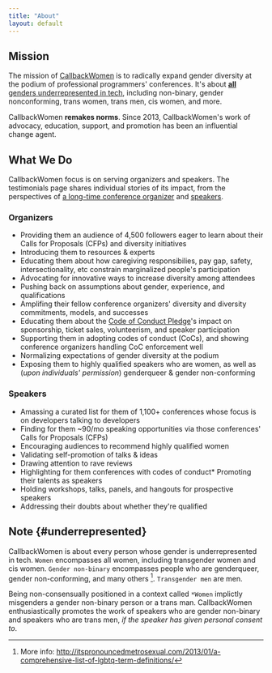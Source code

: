 ```yaml
---
title: "About"
layout: default
---
```



## Mission

The mission of [CallbackWomen](http://twitter.com/callbackwomen) is to radically expand gender diversity at the podium of professional programmers' conferences. It's about [**all** genders underrepresented in tech](#underrepresented), including non-binary, gender nonconforming, trans women, trans men, cis women, and more.


CallbackWomen **remakes norms**. Since 2013, CallbackWomen's work of advocacy, education, support, and promotion has been an influential change agent.


## What We Do

CallbackWomen focus is on serving organizers and speakers. The testimonials page shares individual stories of its impact, from the perspectives of [a long-time conference organizer](personal-stories.html) and [speakers](personal-stories.html#speakers).

### Organizers

* Providing them an audience of 4,500 followers eager to learn about their Calls for Proposals (CFPs) and diversity initiatives
* Introducing them to resources & experts
* Educating them about how caregiving responsibilies, pay gap, safety, intersectionality, etc constrain marginalized people's participation
* Advocating for innovative ways to increase diversity among attendees
* Pushing back on assumptions about gender, experience, and qualifications
* Amplifing their fellow conference organizers' diversity and diversity commitments, models, and successes
* Educating them about the [Code of Conduct Pledge](http://twitter.com/cocpledge)'s impact on sponsorship, ticket sales, volunteerism, and speaker participation
* Supporting them in adopting codes of conduct (CoCs), and showing conference organizers handling CoC enforcement well
* Normalizing expectations of gender diversity at the podium
* Exposing them to highly qualified speakers who are women, as well as (*upon individuals' permission*) genderqueer & gender non-conforming


### Speakers

* Amassing a curated list for them of 1,100+ conferences whose focus is on developers talking to developers
* Finding for them ~90/mo speaking opportunities via those conferences' Calls for Proposals (CFPs)
* Encouraging audiences to recommend highly qualified women 
* Validating self-promotion of talks & ideas
* Drawing attention to rave reviews
* Highlighting for them conferences with codes of conduct* Promoting their talents as speakers
* Holding workshops, talks, panels, and hangouts for prospective speakers
* Addressing their doubts about whether they're qualified



## Note {#underrepresented}

CallbackWomen is about every person whose gender is underrepresented in tech. `Women` encompasses all women, including transgender women and cis women. `Gender non-binary` encompasses people who are genderqueer, gender non-conforming, and many others [^1]. `Transgender men` are men.

Being non-consensually positioned in a context called `*Women` implictly misgenders a gender non-binary person or a trans man. CallbackWomen enthusiastically promotes the work of speakers who are gender non-binary and speakers who are trans men, *if the speaker has given personal consent to*.


[^1]: More info: http://itspronouncedmetrosexual.com/2013/01/a-comprehensive-list-of-lgbtq-term-definitions/





